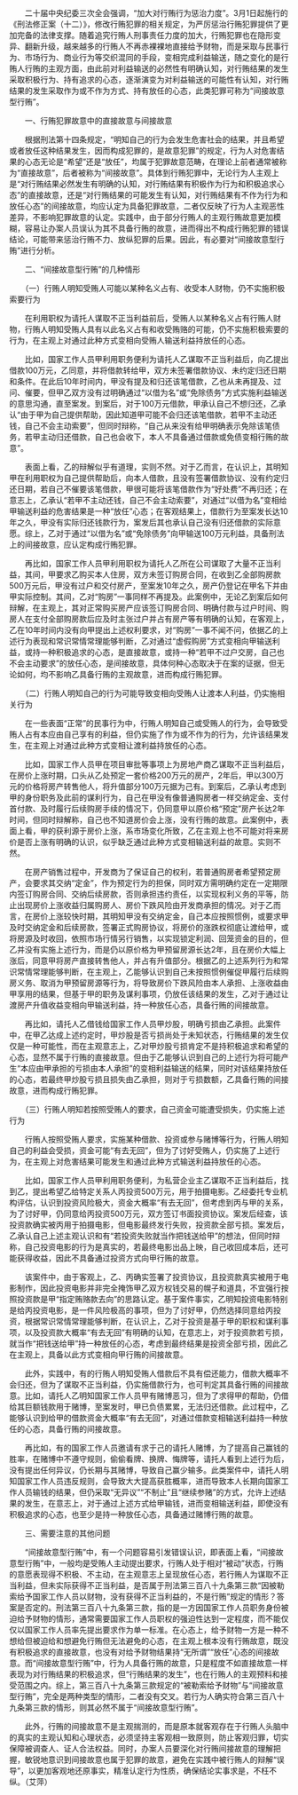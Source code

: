 　　二十届中央纪委三次全会强调，“加大对行贿行为惩治力度”。3月1日起施行的《刑法修正案（十二）》，修改行贿犯罪的相关规定，为严厉惩治行贿犯罪提供了更加完备的法律支撑。随着追究行贿人刑事责任力度的加大，行贿犯罪也在隐形变异、翻新升级，越来越多的行贿人不再赤裸裸地直接给予财物，而是采取与民事行为、市场行为、商业行为等交织混同的手段，变相完成利益输送，随之变化的是行贿人行贿的主观方面，由此前对利益输送的必然性有明确认知，对行贿结果的发生采取积极行为、持有追求的心态，逐渐演变为对利益输送的可能性有认知，对行贿结果的发生采取作为或不作为方式、持有放任的心态，此类犯罪可称为“间接故意型行贿”。

　　一、行贿犯罪故意中的直接故意与间接故意

　　根据刑法第十四条规定，“明知自己的行为会发生危害社会的结果，并且希望或者放任这种结果发生，因而构成犯罪的，是故意犯罪”的规定，行为人对危害结果的心态无论是“希望”还是“放任”，均属于犯罪故意范畴，在理论上前者通常被称为“直接故意”，后者被称为“间接故意”。具体到行贿犯罪中，无论行为人主观上是“对行贿结果必然发生有明确的认知，对行贿结果有积极作为行为和积极追求心态”的直接故意，还是“对行贿结果的可能发生有认知，对行贿结果有不作为行为和放任心态”的间接故意，均应认定为具备犯罪故意，二者仅反映了行为人主观恶性差异，不影响犯罪故意的认定。实践中，由于部分行贿人的主观行贿故意更加模糊，容易让办案人员误认为其不具备行贿的故意，进而得出不构成行贿犯罪的错误结论，可能带来惩治行贿不力、放纵犯罪的后果。因此，有必要对“间接故意型行贿”进行分析。

　　二、“间接故意型行贿”的几种情形

　　（一）行贿人明知受贿人可能以某种名义占有、收受本人财物，仍不实施积极索要行为

　　在利用职权为请托人谋取不正当利益前后，受贿人以某种名义占有行贿人财物，行贿人明知受贿人具有以此名义占有和收受贿赂的可能，仍不实施积极索要的行为，在主观上对通过此种方式变相向受贿人输送利益持放任的心态。

　　比如，国家工作人员甲利用职务便利为请托人乙谋取不正当利益后，向乙提出借款100万元，乙同意，并将借款转给甲，双方未签署借款协议、未约定归还日期和条件。在此后10年时间内，甲没有提及和归还该笔借款，乙也从未再提及、过问、催要，但甲乙双方没有过明确通过“以借为名”或“免除债务”方式实施利益输送的意思沟通，直至案发。到案后，对于100万元借款，甲承认自己不想归还，乙承认“由于甲为自己提供帮助，因此知道甲可能不会归还该笔借款，若甲不主动还钱，自己不会主动索要”，但同时辩称，“自己从来没有给甲明确表示免除该笔债务，若甲主动归还借款，自己也会收下，本人不具备通过借款或免债变相行贿的故意”。

　　表面上看，乙的辩解似乎有道理，实则不然。对于乙而言，在认识上，其明知甲在利用职权为自己提供帮助后，向本人借款，且没有签署借款协议、没有约定归还日期，若自己不催要该笔借款，甲很可能将该笔借款作为“好处费”不再归还；在意志上，乙承认“若甲不主动还钱，自己不会主动索要”，对通过“以借为名”变相给甲输送利益的危害结果是一种“放任”心态；在客观结果上，借款行为至案发长达10年之久，甲没有实际归还钱款行为，案发后其也承认自己没有归还借款的实际意愿。综上，乙对于通过“以借为名”或“免除债务”向甲输送100万元利益，具备刑法上的间接故意，应认定构成行贿犯罪。

　　再比如，国家工作人员甲利用职权为请托人乙所在公司谋取了大量不正当利益，其间，甲要求乙购买本人住房，双方未签订购房合同，在收到乙全部购房款500万元后，甲没有过户和交付房产，至案发10年之久，房产仍登记在甲名下并由甲实际控制。其间，乙对“购房”一事同样不再提及。此案例中，无论乙到案后如何辩解，在主观上，其对正常购买房产应该签订购房合同、明确付款与过户时间、购房人在支付全部购房款后应及时主张过户并占有房产等有明确的认知，在客观上，乙在10年时间内没有向甲提出上述权利要求，对“购房”一事不闻不问，依据乙的上述行为表现和常识常情常理能够判断，乙对通过“虚假购房”方式变相向甲输送利益，或持一种积极追求的心态，是直接故意，或持一种“若甲不过户交房，自己也不会主动要求”的放任心态，是间接故意，具体何种心态取决于在案的证据，但无论如何，均不影响乙具备行贿的主观故意，进而构成行贿犯罪。

　　（二）行贿人明知自己的行为可能导致变相向受贿人让渡本人利益，仍实施相关行为

　　在一些表面“正常”的民事行为中，行贿人明知自己或受贿人的行为，会导致受贿人占有本应由自己享有的利益，但仍实施了作为或不作为的行为，允许该结果发生，在主观上对通过此种方式变相让渡利益持放任的心态。

　　比如，国家工作人员甲在项目审批等事项上为房地产商乙谋取不正当利益后，在房价上涨时期，口头从乙处预定一套价格200万元的房产，2年后，甲以300万元的价格将房产转售他人，将升值部分100万元据为己有。到案后，乙承认考虑到甲的身份职务及此前的谋利行为，自己在甲没有像普通购房者一样交纳定金、支付首付款、及时履行后续购房手续的情况下，仍同意甲以原价格“预定”房产长达2年时间，但同时辩解称，自己也不知道房价会上涨，没有行贿的故意。此案例中，表面上看，甲的获利源于房价上涨，系市场变化所致，乙在主观上也不可能对将来房价是否上涨有明确的认识，似乎缺乏通过此种方式变相输送利益的故意。实则不然。

　　在房产销售过程中，开发商为了保证自己的权利，若普通购房者希望预定房产，会要求其交纳“定金”，作为预定行为的担保，同时双方需明确约定在一定期限内签订购房合同、交纳后续房款，否则承担违约责任，以实现权利义务的平等，防止出现房价上涨收益归属购房人、房价下跌风险由开发商承担的情况。对于乙而言，在房价上涨较快时期，其明知甲没有交纳定金，自己本应按照惯例，或要求甲及时交纳定金和后续房款，签署正式购房协议，将房价的涨跌权彻底让渡给甲，或将房源及时收回，依照市场行情另行销售，以实现锁定利润、回笼资金的目的，但乙并没有实施上述行为，而是仍以原价格为甲预留房源长达2年，且在房价大幅上涨后，同意甲将房产直接转售他人，并占有升值部分。根据乙的上述系列行为和常识常情常理能够判断，在主观上，乙能够认识到自己未按照惯例催促甲履行后续购房义务、取消为甲预留房源等行为，将导致房价下跌风险由本人承担、上涨收益由甲享用的结果，但基于甲的职务及谋利事项，仍放任该结果的发生，乙对于通过让渡房产升值收益变相向甲输送利益，持一种放任心态，具备行贿的间接故意。

　　再比如，请托人乙借钱给国家工作人员甲炒股，明确亏损由乙承担。此案件中，在甲乙达成上述约定时，甲炒股是否亏损尚处于未知状态，行贿结果的发生仅仅是一种可能性，而在主观意志上，乙对甲炒股亏损肯定不是持积极追求和希望的心态，显然不属于行贿的直接故意。但由于乙能够认识到自己的上述行为将可能产生“本应由甲承担的亏损由本人承担”的变相利益输送的结果，同时对该结果持放任的心态，若最终甲炒股亏损且损失由乙承担，则对于亏损数额，乙具备行贿的间接故意，进而构成行贿犯罪。

　　（三）行贿人明知若按照受贿人的要求，自己资金可能遭受损失，仍实施上述行为

　　行贿人按照受贿人要求，实施某种借款、投资或参与赌博等行为，行贿人明知自己的利益会受损，资金可能“有去无回”，但为了讨好受贿人，仍实施了上述行为，在主观上对危害结果可能发生和通过此种方式输送利益持放任的心态。

　　比如，国家工作人员甲利用职务便利，为私营企业主乙谋取不正当利益后，找到乙，提出希望乙给特定关系人丙投资500万元，用于拍摄电影。乙经委托专业机构评估，认识到投资风险极大，资金大概率“有去无回”，但考虑到丙与甲的关系，为了讨好甲，仍同意给丙投资500万元，双方签订书面投资协议。案发后经查，该投资款确实被丙用于拍摄电影，但电影最终发行失败，投资款全部亏损。案发后，乙承认自己上述主观认识和有“若投资失败就当作把钱送给甲”的想法，但同时辩称，自己投资电影的行为是真实的，若最终电影出品上映，自己收回成本后，还可能获得收益，因此不具备通过投资方式向甲行贿的故意。

　　该案件中，由于客观上，乙、丙确实签署了投资协议，且投资款真实被用于电影制作，因此投资电影并非完全掩饰甲乙双方权钱交易的幌子和道具，不宜强行按照投资款是甲“指定贿赂款去向”的思路认定。基于案件事实，乙明知投资电影特别是给丙投资电影，是一件风险极高的事项，但为了讨好甲，仍然选择同意给丙投资，根据常识常情常理能够判断，在认识上，乙对于投资是基于甲的职权和谋利事项，以及投资款大概率“有去无回”有明确的认知，在意志上，对于投资款若亏损，就当作“把钱送给甲”持一种放任的心态，考虑到最终结果是投资全部亏损，因此乙在主观上，具备以此方式变相向甲行贿的间接故意。

　　此外，实践中，有的行贿人明知受贿人借款后不具有偿还能力，借款大概率不会归还，但为了谋取不正当利益，仍实施借款行为，也可判定其具备行贿的间接故意。比如，请托人乙明知国家工作人员甲有赌博恶习，但为了求得甲的帮助，仍借给其巨额钱款用于赌博，至案发时，甲已负债累累，无法归还借款。此过程中，乙能够认识到给甲的借款资金大概率“有去无回”，对通过借款变相输送利益持一种放任的心态，具备行贿的间接故意。

　　再比如，有的国家工作人员邀请有求于己的请托人赌博，为了提高自己赢钱的胜率，在赌博中不遵守规则，偷偷看牌、换牌、悔牌等，请托人看到上述行为后，没有提出任何异议，仍长期与其赌博，导致自己赢少输多。此类案件中，请托人明知国家工作人员违反规则，会导致大大提高获胜概率，进而导致本人长期向国家工作人员输钱的结果，但仍采取“无异议”“不制止”且“继续参赌”的方式，允许上述结果的发生，在意志上，对于通过上述方式给甲输钱，进而变相输送利益，即使没有积极追求的心态，也至少是持一种放任心态，具备通过赌博行贿的故意。

　　三、需要注意的其他问题

　　“间接故意型行贿”中，有一个问题容易引发错误认识，即表面上看，“间接故意型行贿”中，一般均是受贿人主动提出要求，行贿人处于相对“被动”状态，行贿的意愿表现得不积极、不主动，在主观意志上呈现放任心态，若行贿人为谋取不正当利益，但未实际获得不正当利益，是否属于刑法第三百八十九条第三款“因被勒索给予国家工作人员以财物，没有获得不正当利益的，不是行贿”规定的情形？答案是否定的。刑法第三百八十九条第三款，指的是一方因国家工作人员职务身份被迫给予财物的情形，通常需要国家工作人员职权的强迫性达到一定程度，而不能仅仅以国家工作人员率先提出要求作为单一标准。在心态上，给予财物一方是一种不想给但被迫给和想避免行贿但无法避免的心态，在主观上根本没有行贿故意，既没有积极追求的直接故意，也没有对给予财物结果持“无所谓”“放任”心态的间接故意。而“间接故意型行贿”中，行为人具备行贿的故意，只是程度不如直接故意一样表现为对行贿结果的积极追求，但“行贿结果的发生”，也在行贿人的主观预料和接受范围之内。综上，第三百八十九条第三款规定的“被勒索给予财物”与“间接故意型行贿”，完全是两种类型的情形，二者没有交叉。若行为人确实符合第三百八十九条第三款的情形，则其必然不属于“间接故意型行贿”。

　　此外，行贿的间接故意不是主观揣测的，而是原本就客观存在于行贿人头脑中的真实的主观认知和心理状态，必须坚持主客观相一致原则，防止客观归罪，切实保障被调查人、证人合法权益。同时，办案人员要深化对行贿间接故意的理解把握，敏锐地意识到间接故意也属于犯罪的故意，避免在实践中被行贿人的辩解“误导”，以更加客观地还原事实，精准认定行为性质，确保结论实事求是，不枉不纵。（艾萍）
